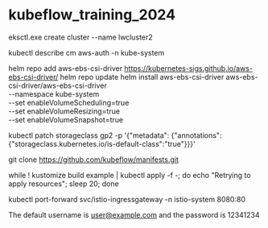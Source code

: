 # kubeflow_training_2024
eksctl.exe create cluster --name lwcluster2


kubectl describe  cm aws-auth -n kube-system

helm repo add aws-ebs-csi-driver https://kubernetes-sigs.github.io/aws-ebs-csi-driver/
helm repo update
helm install aws-ebs-csi-driver aws-ebs-csi-driver/aws-ebs-csi-driver \
    --namespace kube-system \
    --set enableVolumeScheduling=true \
    --set enableVolumeResizing=true \
    --set enableVolumeSnapshot=true

    
kubectl patch storageclass gp2 -p '{"metadata": {"annotations":{"storageclass.kubernetes.io/is-default-class":"true"}}}'



git clone https://github.com/kubeflow/manifests.git

while ! kustomize build example | kubectl apply -f -; do echo "Retrying to apply resources"; sleep 20; done

kubectl port-forward svc/istio-ingressgateway -n istio-system 8080:80

The default username is user@example.com and the password is 12341234
